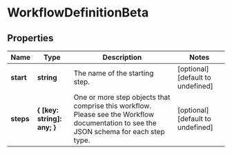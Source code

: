 # WorkflowDefinitionBeta

## Properties

Name | Type | Description | Notes
------------ | ------------- | ------------- | -------------
**start** | **string** | The name of the starting step. | [optional] [default to undefined]
**steps** | **{ [key: string]: any; }** | One or more step objects that comprise this workflow.  Please see the Workflow documentation to see the JSON schema for each step type. | [optional] [default to undefined]

